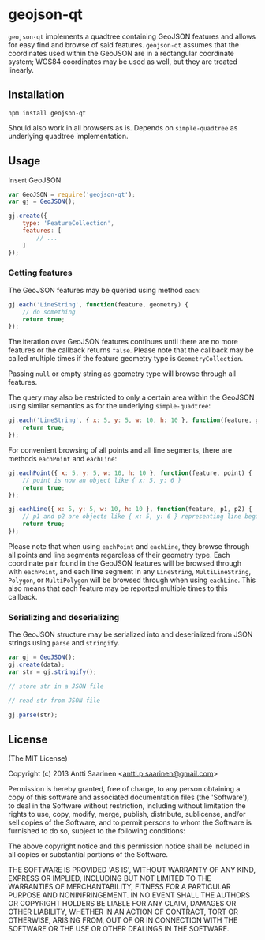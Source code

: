 geojson-qt
=====

`geojson-qt` implements a quadtree containing GeoJSON features and allows for easy find and browse of said features. `geojson-qt` assumes that the coordinates used within the GeoJSON are in a rectangular coordinate system; WGS84 coordinates may be used as well, but they are treated linearly.

Installation
---

```
npm install geojson-qt
```

Should also work in all browsers as is. Depends on `simple-quadtree` as underlying quadtree implementation.

Usage
---

Insert GeoJSON 

```javascript
var GeoJSON = require('geojson-qt');
var gj = GeoJSON();

gj.create({
    type: 'FeatureCollection',
    features: [
        // ...
    ]           
});
```

### Getting features

The GeoJSON features may be queried using method `each`:

```javascript
gj.each('LineString', function(feature, geometry) {
    // do something
    return true;                     
});
```

The iteration over GeoJSON features continues until there are no more features or the callback returns `false`. Please note that the callback may be called multiple times if the feature geometry type is `GeometryCollection`.

Passing `null` or empty string as geometry type will browse through all features.

The query may also be restricted to only a certain area within the GeoJSON using similar semantics as for the underlying `simple-quadtree`:

```javascript
gj.each('LineString', { x: 5, y: 5, w: 10, h: 10 }, function(feature, geometry) {
    return true;                      
});
```

For convenient browsing of all points and all line segments, there are methods `eachPoint` and `eachLine`:

```javascript
gj.eachPoint({ x: 5, y: 5, w: 10, h: 10 }, function(feature, point) {
    // point is now an object like { x: 5, y: 6 }               
    return true;
});

gj.eachLine({ x: 5, y: 5, w: 10, h: 10 }, function(feature, p1, p2) {
    // p1 and p2 are objects like { x: 5, y: 6 } representing line beginning and end
    return true;
});
```

Please note that when using `eachPoint` and `eachLine`, they browse through all points and line segments regardless of their geometry type. Each coordinate pair found in the GeoJSON features will be browsed through with `eachPoint`, and each line segment in any `LineString`, `MultiLineString`, `Polygon`, or `MultiPolygon` will be browsed through when using `eachLine`. This also means that each feature may be reported multiple times to this callback.

### Serializing and deserializing

The GeoJSON structure may be serialized into and deserialized from JSON strings using `parse` and `stringify`. 

```javascript
var gj = GeoJSON();
gj.create(data);    
var str = gj.stringify();

// store str in a JSON file

// read str from JSON file                   

gj.parse(str); 
```

License
---

(The MIT License)

Copyright (c) 2013 Antti Saarinen &lt;antti.p.saarinen@gmail.com&gt;

Permission is hereby granted, free of charge, to any person obtaining a copy of this software and associated documentation files (the 'Software'), to deal in the Software without restriction, including without limitation the rights to use, copy, modify, merge, publish, distribute, sublicense, and/or sell copies of the Software, and to permit persons to whom the Software is furnished to do so, subject to the following conditions:

The above copyright notice and this permission notice shall be included in all copies or substantial portions of the Software.

THE SOFTWARE IS PROVIDED 'AS IS', WITHOUT WARRANTY OF ANY KIND, EXPRESS OR IMPLIED, INCLUDING BUT NOT LIMITED TO THE WARRANTIES OF MERCHANTABILITY, FITNESS FOR A PARTICULAR PURPOSE AND NONINFRINGEMENT. IN NO EVENT SHALL THE AUTHORS OR COPYRIGHT HOLDERS BE LIABLE FOR ANY CLAIM, DAMAGES OR OTHER LIABILITY, WHETHER IN AN ACTION OF CONTRACT, TORT OR OTHERWISE, ARISING FROM, OUT OF OR IN CONNECTION WITH THE SOFTWARE OR THE USE OR OTHER DEALINGS IN THE SOFTWARE.